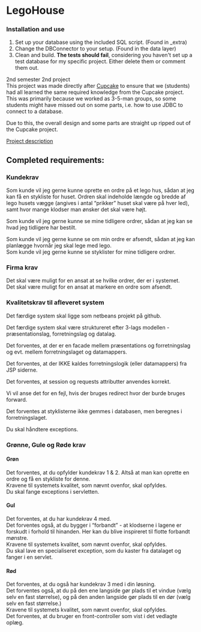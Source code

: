 # LegoHouse

### Installation and use
1) Set up your database using the included SQL script. (Found in \_extra)
2) Change the DBConnector to your setup. (Found in the data layer)
3) Clean and build. **The tests should fail**, considering you haven't set up a test database for my specific project. Either delete them or comment them out.


2nd semester 2nd project  
This project was made directly after [Cupcake](https://github.com/Castau/CupCake) to ensure that we (students) had all learned the same required knowledge from the Cupcake project. This was primarily because we worked as 3-5-man groups, so some students might have missed out on some parts, i.e. how to use JDBC to connect to a database.

Due to this, the overall design and some parts are straight up ripped out of the Cupcake project.

[Project description](https://datsoftlyngby.github.io/dat2sem2019Spring/Modul3/LegoHus.html)

## Completed requirements:

### Kundekrav
Som kunde vil jeg gerne kunne oprette en ordre på et lego hus, sådan at jeg kan få en stykliste for huset. Ordren skal indeholde længde og bredde af lego husets vægge (angives i antal “prikker” huset skal være på hver led), samt hvor mange klodser man ønsker det skal være højt.

Som kunde vil jeg gerne kunne se mine tidligere ordrer, sådan at jeg kan se hvad jeg tidligere har bestilt.  

Som kunde vil jeg gerne kunne se om min ordre er afsendt, sådan at jeg kan planlægge hvornår jeg skal lege med lego.  
Som kunde vil jeg gerne kunne se styklister for mine tidligere ordrer.  

### Firma krav  
Det skal være muligt for en ansat at se hvilke ordrer, der er i systemet.  
Det skal være muligt for en ansat at markere en ordre som afsendt.  

### Kvalitetskrav til afleveret system
Det færdige system skal ligge som netbeans projekt på github.  

Det færdige system skal være struktureret efter 3-lags modellen - præsentationslag, forretningslag og datalag.  

Det forventes, at der er en facade mellem præsentations og forretningslag og evt. mellem forretningslaget og datamappers. 

Det forventes, at der IKKE kaldes forretningslogik (eller datamappers) fra JSP siderne.  

Det forventes, at session og requests attributter anvendes korrekt.  

Vi vil anse det for en fejl, hvis der bruges redirect hvor der burde bruges forward.  

Det forventes at styklisterne ikke gemmes i databasen, men beregnes i forretningslaget.  

Du skal håndtere exceptions.  

### Grønne, Gule og Røde krav  
#### Grøn  
Det forventes, at du opfylder kundekrav 1 & 2. Altså at man kan oprette en ordre og få en stykliste for denne.  
Kravene til systemets kvalitet, som nævnt ovenfor, skal opfyldes.  
Du skal fange exceptions i servletten.  
#### Gul  
Det forventes, at du har kundekrav 4 med.  
Det forventes også, at du bygger i “forbandt” - at klodserne i lagene er forskudt i forhold til hinanden. Her kan du blive inspireret til flotte forbandt mønstre.  
Kravene til systemets kvalitet, som nævnt ovenfor, skal opfyldes.  
Du skal lave en specialiseret exception, som du kaster fra datalaget og fanger i en servlet.  
#### Rød  
Det forventes, at du også har kundekrav 3 med i din løsning.  
Det forventes også, at du på den ene langside gør plads til et vindue (vælg selv en fast størrelse), og på den anden langside gør plads til en dør (vælg selv en fast størrelse.)  
Kravene til systemets kvalitet, som nævnt ovenfor, skal opfyldes.  
Det forventes, at du bruger en front-controller som vist i det vedlagte oplæg.  
